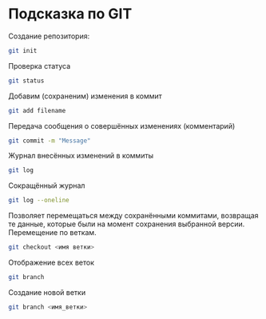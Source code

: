 # Подсказка по GIT

Создание репозитория:
```sh
git init
```

Проверка статуса
```sh
git status
```

Добавим (сохраненим) изменения в коммит
```sh
git add filename
```

Передача сообщения о совершённых изменениях (комментарий)
```sh
git commit -m "Message"
```

Журнал внесённых изменений в коммиты
```sh
git log
```

Сокращённый журнал
```sh
git log --oneline
```

Позволяет перемещаться между сохранёнными коммитами, возвращая те данные, которые были на момент сохранения выбранной версии. Перемещение по веткам.
```sh
git checkout <имя ветки>
``` 

Отображение всех веток
```sh
git branch
```
Создание новой ветки
```sh
git branch <имя_ветки>
```

